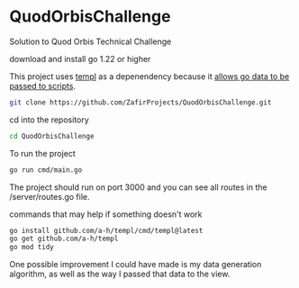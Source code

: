 # QuodOrbisChallenge
Solution to Quod Orbis Technical Challenge

download and install go 1.22 or higher

This project uses [templ](templ.guide) as a depenendency because it [allows go data to be passed to scripts](https://templ.guide/syntax-and-usage/script-templates#script-templates).

```bash
git clone https://github.com/ZafirProjects/QuodOrbisChallenge.git
```

cd into the repository
```bash
cd QuodOrbisChallenge
```

To run the project
```bash
go run cmd/main.go
```

The project should run on port 3000 and you can see all routes in the /server/routes.go file.

commands that may help if something doesn't work
```bash
go install github.com/a-h/templ/cmd/templ@latest
go get github.com/a-h/templ
go mod tidy
```

One possible improvement I could have made is my data generation algorithm, as well as the way I passed that data to the view.
